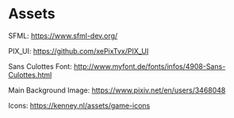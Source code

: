# Assets

SFML: https://www.sfml-dev.org/

PIX_UI: https://github.com/xePixTvx/PIX_UI

Sans Culottes Font: http://www.myfont.de/fonts/infos/4908-Sans-Culottes.html

Main Background Image: https://www.pixiv.net/en/users/3468048

Icons: https://kenney.nl/assets/game-icons

